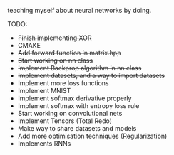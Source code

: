 teaching myself about neural networks by doing.

TODO:
*   ~~Finish implementing XOR~~ 
*   CMAKE
*   ~~Add forward function in matrix.hpp~~
*   ~~Start working on nn class~~
*   ~~Implement Backprop algorithm in nn class~~
*   ~~Implement datasets, and a way to import datasets~~
*   Implement more loss functions
*	Implement MNIST
*	Implement softmax derivative properly
* 	Implement softmax with entropy loss rule
* 	Start working on convolutional nets
*	Implement Tensors (Total Redo)
*	Make way to share datasets and models
* 	Add more optimisation techniques (Regularization)
* 	Implements RNNs
